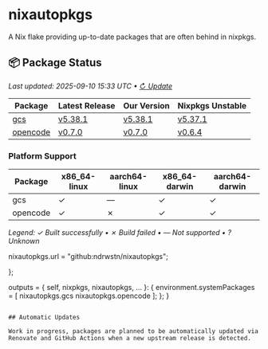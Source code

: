 # nixautopkgs

A Nix flake providing up-to-date packages that are often behind in nixpkgs.

<!-- DASHBOARD:START -->
## 📦 Package Status
*Last updated: 2025-09-10 15:33 UTC • [↻ Update](https://github.com/ndrwstn/nixautopkgs/actions/workflows/update-dashboard.yml)*

| Package | Latest Release | Our Version | Nixpkgs Unstable |
|---------|---------------|-------------|------------------|
| [gcs](./packages/gcs.nix) | [v5.38.1](https://github.com/richardwilkes/gcs/releases/tag/v5.38.1) | [v5.38.1](https://github.com/ndrwstn/nixautopkgs/pull/20) | [v5.37.1](https://github.com/NixOS/nixpkgs/blob/master/pkgs/by-name/gc/gcs/package.nix) |
| [opencode](./packages/opencode.nix) | [v0.7.0](https://github.com/sst/opencode/releases/tag/v0.7.0) | [v0.7.0](https://github.com/ndrwstn/nixautopkgs/pull/38) | [v0.6.4](https://github.com/NixOS/nixpkgs/blob/master/pkgs/by-name/op/opencode/package.nix) |

### Platform Support

| Package | x86_64-linux | aarch64-linux | x86_64-darwin | aarch64-darwin |
|---------|-------------|---------------|---------------|----------------|
| gcs | ✓ | — | ✓ | ✓ |
| opencode | ✓ | ✗ | ✓ | ✓ |

*Legend: ✓ Built successfully • ✗ Build failed • — Not supported • ? Unknown*
<!-- DASHBOARD:END -->    nixautopkgs.url = "github:ndrwstn/nixautopkgs";
  };

  outputs = { self, nixpkgs, nixautopkgs, ... }: {
    environment.systemPackages = [
      nixautopkgs.gcs
      nixautopkgs.opencode
    ];
  };
}
```

## Automatic Updates

Work in progress, packages are planned to be automatically updated via Renovate and GitHub Actions when a new upstream release is detected.
